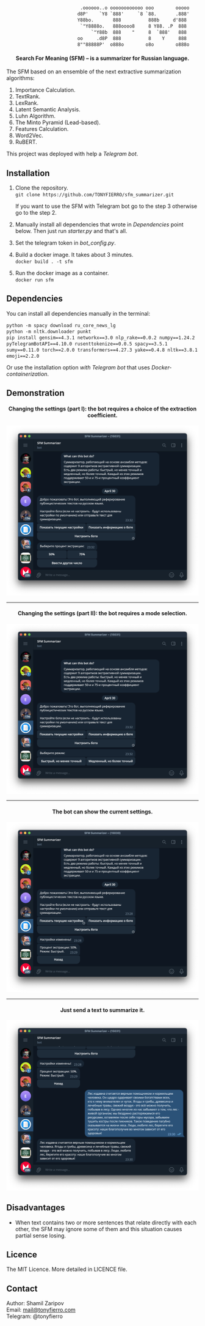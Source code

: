 <br>
<br>

```
                           .oooooo..o oooooooooooo ooo        ooooo 
                          d8P'    `Y8 `888'     `8 `88.       .888' 
                          Y88bo.       888          888b     d'888  
                           `"Y8888o.   888oooo8     8 Y88. .P  888  
                               `"Y88b  888    "     8  `888'   888  
                          oo     .d8P  888          8    Y     888  
                          8""88888P'  o888o        o8o        o888o   
```

<h4 style="text-align: center;">Search For Meaning (SFM) – is a summarizer for Russian language. </h4>

The SFM based on an ensemble of the next extractive summarization algorithms:
1. Importance Calculation. <br>
2. TextRank. <br>
3. LexRank. <br>
4. Latent Semantic Analysis. <br>
5. Luhn Algorithm. <br>
6. The Minto Pyramid (Lead-based). <br>
7. Features Calculation. <br>
8. Word2Vec. <br>
9. RuBERT. <br>

This project was deployed with help a *Telegram bot*.

## Installation

1. Clone the repository. <br>
	```git clone https://github.com/TONYFIERRO/sfm_summarizer.git``` <br>

	If you want to use the SFM with Telegram bot go to the step 3 otherwise go to the step 2. <br>
2. Manually install all dependencies that wrote in *Dependencies* point below. Then just run *starter.py* and that's all.

3. Set the telegram token in *bot_config.py*. <br>

4. Build a docker image. It takes about 3 minutes. <br>
	```docker build . -t sfm``` <br>
	
5. Run the docker image as a container. <br>
	```docker run sfm``` <br>
	


## Dependencies

You can install all dependencies manually in the terminal:

```
python -m spacy download ru_core_news_lg
python -m nltk.downloader punkt
pip install gensim==4.3.1 networkx==3.0 nlp_rake==0.0.2 numpy==1.24.2 pyTelegramBotAPI==4.10.0 rusenttokenize==0.0.5 spacy==3.5.1 sumy==0.11.0 torch==2.0.0 transformers==4.27.3 yake==0.4.8 nltk==3.8.1 emoji==2.2.0
```

Or use the installation option *with Telegram bot* that uses *Docker-containerization*.

## Demonstration

<h4 style="text-align: center;">Changing the settings (part I): the bot requires a choice of the extraction coefficient.</h4>

![the first](/screenshots/1.png)

---
<h4 style="text-align: center;">Changing the settings (part II): the bot requires a mode selection.</h4>

![the second](/screenshots/2.png)

---
<h4 style="text-align: center;">The bot can show the current settings.</h4>

![the third](/screenshots/3.png)

---
<h4 style="text-align: center;">Just send a text to summarize it.</h4>

![the forth](/screenshots/4.png)

## Disadvantages

* When text contains two or more sentences that relate directly with each other, the SFM may ignore some of them and this situation causes partial sense losing.

## Licence

The MIT Licence. More detailed in LICENCE file.

## Contact

Author: Shamil Zaripov <br>
Email: mail@tonyfierro.com <br>
Telegram: @tonyfierro <br>
